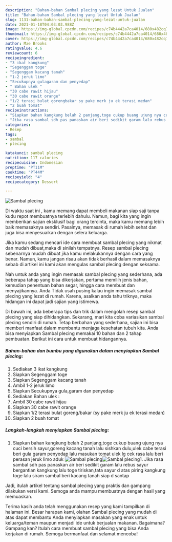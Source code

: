 ```yaml
---
description: "Bahan-bahan Sambal plecing yang lezat Untuk Jualan"
title: "Bahan-bahan Sambal plecing yang lezat Untuk Jualan"
slug: 1131-bahan-bahan-sambal-plecing-yang-lezat-untuk-jualan
date: 2021-01-18T04:03:03.988Z
image: https://img-global.cpcdn.com/recipes/c74b4442a7ca4014/680x482cq70/sambal-plecing-foto-resep-utama.jpg
thumbnail: https://img-global.cpcdn.com/recipes/c74b4442a7ca4014/680x482cq70/sambal-plecing-foto-resep-utama.jpg
cover: https://img-global.cpcdn.com/recipes/c74b4442a7ca4014/680x482cq70/sambal-plecing-foto-resep-utama.jpg
author: Mae Brooks
ratingvalue: 4.6
reviewcount: 6
recipeingredient:
- "3 ikat kangkung"
- "Segenggam toge"
- "Segenggam kacang tanah"
- "1-2 jeruk limo"
- "Secukupnya gulagaram dan penyedap"
- " Bahan ulek "
- "30 cabe rawit hijau"
- "30 cabe rawit orange"
- "1/2 terasi bulat gorengbakar sy pake merk ju ek terasi medan"
- "2 buah tomat"
recipeinstructions:
- "Siapkan bahan kangkung belah 2 panjang,toge cukup buang ujung nya cuci bersih sayur,goreng kacang tanah lalu sishkan dulu,ulek cabe terasi beri gula garam penyedap lalu masukan tomat ulek lg cek rasa lalu beri perasan jeruk limo aduk"
- "Jika rasa sambal sdh pas panaskan air beri sedikit garam lalu rebus sayur bergantian kangkung lalu toge tiriskan,tata sayur d atas piring kangkung toge lalu siram sambal beri kacang tanah siap d santap"
categories:
- Resep
tags:
- sambal
- plecing

katakunci: sambal plecing 
nutrition: 117 calories
recipecuisine: Indonesian
preptime: "PT11M"
cooktime: "PT44M"
recipeyield: "4"
recipecategory: Dessert

---
```



![Sambal plecing](https://img-global.cpcdn.com/recipes/c74b4442a7ca4014/680x482cq70/sambal-plecing-foto-resep-utama.jpg)

Di waktu  saat ini , kamu memang dapat membeli makanan siap saji tanpa kudu repot membuatnya terlebih dahulu. Namun, bagi kita yang ingin memberikan sajian eksklusif bagi orang tercinta, maka kamu memang lebih baik memasaknya sendiri. Pasalnya, memasak di rumah lebih sehat dan juga bisa menyesuaikan dengan selera keluarga.

Jika kamu sedang mencari ide cara membuat sambal plecing yang nikmat dan mudah dibuat,maka di sinilah tempatnya. Resep sambal plecing  sebenarnya mudah dibuat jika kamu melakukannya dengan cara yang benar. Namun, kamu jangan risau akan tidak berhasil dalam memasaknya 
sebab di artikel ini kami akan mengulas sambal plecing dengan seksama.  



Nah untuk anda yang ingin memasak sambal plecing yang sederhana, ada beberapa tahap yang bisa dikerjakan, pertama memilih jenis bahan, kemudian penentuan bahan segar, hingga cara membuat dan menyajikannya. Anda Tidak usah pusing kalau ingin memasak sambal plecing yang lezat di rumah. Karena, asalkan anda  tahu triknya, maka hidangan ini dapat jadi sajian yang istimewa.

Di bawah ini, ada beberapa tips dan trik dalam mengolah resep sambal plecing yang siap dihidangkan. Sekarang, mari kita coba variasikan sambal plecing sendiri di rumah. Tetap berbahan yang sederhana, sajian ini bisa memberi manfaat dalam membantu menjaga kesehatan tubuh kita. Anda bisa menyiapkan Sambal plecing memakai 10 bahan dan 2 tahap pembuatan. Berikut ini cara untuk membuat hidangannya.

<!--inarticleads1-->

##### Bahan-bahan dan bumbu yang digunakan dalam menyiapkan Sambal plecing:

1. Sediakan 3 ikat kangkung
1. Siapkan Segenggam toge
1. Siapkan Segenggam kacang tanah
1. Ambil 1-2 jeruk limo
1. Siapkan Secukupnya gula,garam dan penyedap
1. Sediakan  Bahan ulek :
1. Ambil 30 cabe rawit hijau
1. Siapkan 30 cabe rawit orange
1. Siapkan 1/2 terasi bulat goreng/bakar (sy pake merk ju ek terasi medan)
1. Siapkan 2 buah tomat




<!--inarticleads2-->

##### Langkah-langkah menyiapkan Sambal plecing:

1. Siapkan bahan kangkung belah 2 panjang,toge cukup buang ujung nya cuci bersih sayur,goreng kacang tanah lalu sishkan dulu,ulek cabe terasi beri gula garam penyedap lalu masukan tomat ulek lg cek rasa lalu beri perasan jeruk limo aduk
<img src="https://img-global.cpcdn.com/steps/3d70df274ae9d874/160x128cq70/sambal-plecing-langkah-memasak-1-foto.jpg" alt="Sambal plecing"><img src="https://img-global.cpcdn.com/steps/4101524c17e3ae8e/160x128cq70/sambal-plecing-langkah-memasak-1-foto.jpg" alt="Sambal plecing">1. Jika rasa sambal sdh pas panaskan air beri sedikit garam lalu rebus sayur bergantian kangkung lalu toge tiriskan,tata sayur d atas piring kangkung toge lalu siram sambal beri kacang tanah siap d santap




Jadi, itulah artikel tentang  sambal plecing  yang praktis dan gampang dilakukan versi kami. Semoga anda mampu membuatnya dengan hasil yang memuaskan. 

Terima kasih anda telah menggunakan resep yang kami tampilkan di halaman ini. Besar harapan kami, olahan  Sambal plecing yang mudah di atas dapat membantu Anda menyiapkan masakan yang enak untuk keluarga/teman maupun menjadi ide untuk berjualan makanan. Bagaimana? Gampang kan? Itulah cara membuat sambal plecing yang bisa Anda kerjakan di rumah. Semoga bermanfaat dan selamat mencoba!

